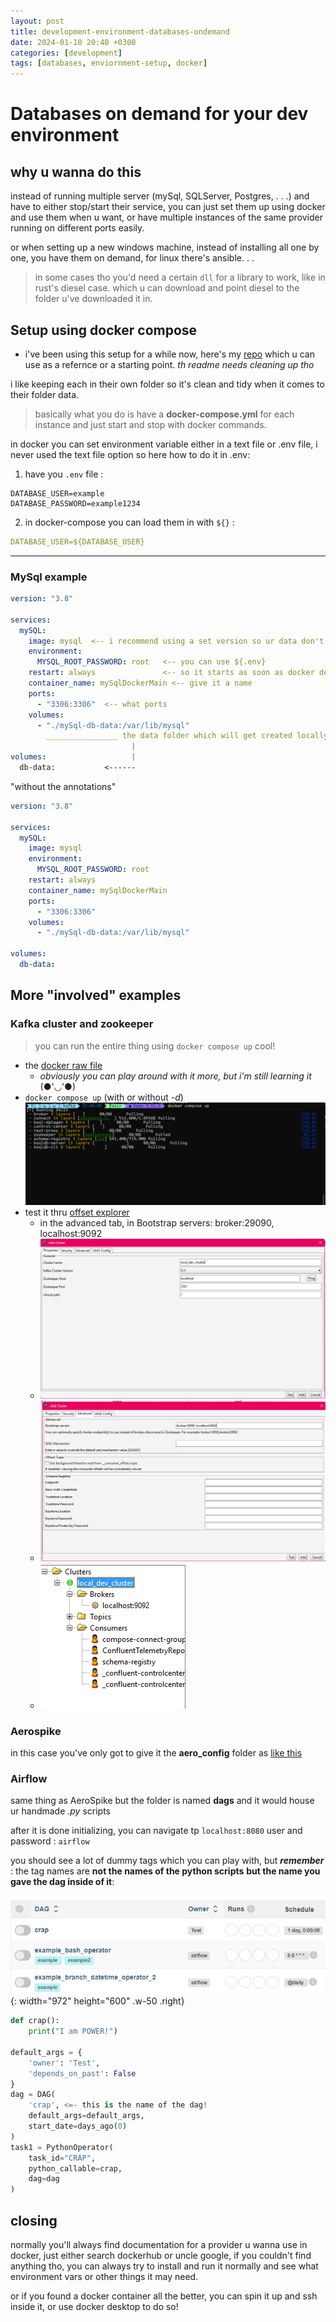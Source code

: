 ```yaml
---
layout: post
title: development-environment-databases-ondemand
date: 2024-01-10 20:40 +0300
categories: [development]
tags: [databases, enviornment-setup, docker]
---
```


# Databases on demand for your dev environment

## why u wanna do this 

instead of running multiple server (mySql, SQLServer, Postgres, . . .) and have to either stop/start their service, you can just set them up using docker and use them when u want, or have multiple instances of the same provider running on different ports easily.

or when setting up a new windows machine, instead of installing all one by one, you have them on demand, for linux there's ansible. . . 

> in some cases tho you'd need a certain `dll` for a library to work, like in rust's diesel case. which u can download and point diesel to the folder u've downloaded it in. 

## Setup using docker compose

- i've been using this setup for a while now, here's my [repo](https://github.com/CanaanGM/databases-infrastructure) which u can use as a refernce or a starting point. _th readme needs cleaning up tho_

i like keeping each in their own folder so it's clean and tidy when it comes to their folder data.

> basically what you do is have a **docker-compose.yml** for each instance and just start and stop with docker commands.

in docker you can set environment variable either in a text file or .env file, i never used the text file option so here how to do it in .env:

1. have you `.env` file :

```text
DATABASE_USER=example
DATABASE_PASSWORD=example1234
```

2. in docker-compose you can load them in with `${}` :

```yaml
DATABASE_USER=${DATABASE_USER}
```

--- 


### MySql example

```yaml
version: "3.8"

services: 
  mySQL:
    image: mysql  <-- i recommend using a set version so ur data don't get messed with on a new version update
    environment:
      MYSQL_ROOT_PASSWORD: root   <-- you can use ${.env} 
    restart: always               <-- so it starts as soon as docker desktop starts 
    container_name: mySqlDockerMain <-- give it a name
    ports:
      - "3306:3306"  <-- what ports
    volumes: 
      - "./mySql-db-data:/var/lib/mysql"
        ________________ the data folder which will get created locally
                           |
volumes:                   |
  db-data:           <------

```
"without the annotations"
```yaml
version: "3.8"

services: 
  mySQL:
    image: mysql
    environment:
      MYSQL_ROOT_PASSWORD: root
    restart: always
    container_name: mySqlDockerMain
    ports:
      - "3306:3306"
    volumes: 
      - "./mySql-db-data:/var/lib/mysql"

volumes: 
  db-data:
```

## More "involved" examples

### Kafka cluster and zookeeper 
> you can run the entire thing using `docker compose up` cool!
- the [docker raw file](https://raw.githubusercontent.com/CanaanGM/databases-infrastructure/main/kafka/docker-compose.yml)
  - _obviously you can play around with it more, but i'm still learning it_ (●'◡'●) 
- `docker compose up` (with or without _-d_)
![pullit](/assets/images/db-env-setup/DBEnvPullingKafka.png)
- test it thru [offset explorer](https://www.kafkatool.com/download.html)
  - in the advanced tab, in Bootstrap servers: broker:29090, localhost:9092 
  - ![setup-1](/assets/images/db-env-setup/DBEnv-OffsetExplorer.png)
  - ![setup-2](/assets/images/db-env-setup/DBEnv-OffsetExplorer-setup.png)
  - ![setup-3](/assets/images/db-env-setup/DBEnv-OffsetExplorer-setup1.png)

### Aerospike

in this case you've only got to give it the **aero_config** folder as [like this](https://github.com/CanaanGM/databases-infrastructure/tree/main/aerospike)

### Airflow

same thing as AeroSpike but the folder is named **dags** and it would house ur handmade _.py_ scripts

after it is done initializing, you can navigate tp `localhost:8080` user and password : `airflow`

you should see a lot of dummy tags which you can play with, but ***remember*** : the tag names are **not the names of the python scripts** **but the name you gave the dag inside of it**:

![dag](/assets/images/db-env-setup/DBEnv-Airflow-dag.png){: width="972" height="600" .w-50 .right}

```py
def crap():
    print("I am POWER!")

default_args = {
    'owner': 'Test',
    'depends_on_past': False
}
dag = DAG(
    'crap', <=- this is the name of the dag!
    default_args=default_args,
    start_date=days_ago(0)
)
task1 = PythonOperator(
    task_id="CRAP",
    python_callable=crap,
    dag=dag
)
```

## closing

normally you'll always find documentation for a provider u wanna use in docker, just either search dockerhub or uncle google, if you couldn't find anything tho, you can always try to install and run it normally and see what environment vars or other things it may need.

or if you found a docker container all the better, you can spin it up and ssh inside it, or use docker desktop to do so!
